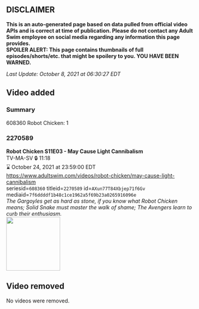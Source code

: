 ## DISCLAIMER
**This is an auto-generated page based on data pulled from official video APIs and is correct at time of publication. Please do not contact any Adult Swim employee on social media regarding any information this page provides.**  
**SPOILER ALERT: This page contains thumbnails of full episodes/shorts/etc. that might be spoilery to you. YOU HAVE BEEN WARNED.**  

_Last Update: October 8, 2021 at 06:30:27 EDT_
## Video added
### Summary
608360 Robot Chicken: 1  
### 2270589
**Robot Chicken S11E03 - May Cause Light Cannibalism**  
TV-MA-SV 🔒 11:18  
⌛ October 24, 2021 at 23:59:00 EDT  
https://www.adultswim.com/videos/robot-chicken/may-cause-light-cannibalism  
seriesid=`608360` titleid=`2270589` id=`AXun77T84Xbjep71f6Gv` mediaid=`7f6ddddf1b48c1ce1962a5f69b23a0265916096e`  
_The Gargoyles get as hard as stone, if you know what Robot Chicken means; Solid Snake must master the walk of shame; The Avengers learn to curb their enthusiasm._  
<a href="https://media.cdn.adultswim.com/uploads/20210902/thumbnails/2_21921514583-RobotChicken_1102_MayCauseLightCannabalism.png"><img src="https://media.cdn.adultswim.com/uploads/20210902/thumbnails/2_21921514583-RobotChicken_1102_MayCauseLightCannabalism.png" height="144px" /></a>
## Video removed
No videos were removed.  
